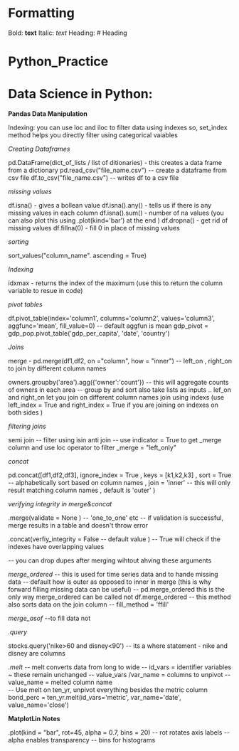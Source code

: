 
# Formatting 

Bold: **text**
Italic: *text*
Heading: # Heading

# Python_Practice


# Data Science in Python:

**Pandas Data Manipulation**  

Indexing: you can use loc and iloc to filter data using indexes 
so, set_index method helps you directly filter using categorical vaiables 

*Creating Dataframes*

pd.DataFrame(dict_of_lists / list of ditionaries) - this creates a data frame from a dictionary 
pd.read_csv("file_name.csv") -- create a dataframe from csv file 
df.to_csv("file_name.csv")  -- writes df to a csv file 

*missing values*

df.isna() - gives a bollean value 
df.isna().any() - tells us if there is any missing values in each column 
df.isna().sum() - number of na values (you can also plot this using .plot(kind='bar') at the end )
df.dropna() - get rid of missing values 
df.fillna(0) - fill 0 in place of missing values  

*sorting*

sort_values("column_name". ascending = True)

*Indexing*

idxmax - returns the index of the maximum (use this to return the column variable to resue in code)

*pivot tables*

df.pivot_table(index='column1', columns='column2',  values='column3', aggfunc='mean', fill_value=0)
-- default aggfun is mean 
gdp_pivot = gdp_pop.pivot_table('gdp_per_capita', 'date', 'country')


*Joins* 

merge - pd.merge(df1,df2, on ="column", how = "inner")
-- left_on , right_on to join by different column names 

owners.groupby('area').agg({'owner':'count'}) -- this will aggregate counts of owners in each area 
                                    -- group by and sort also take lists as inputs .. 
lef_on and right_on let you join on different column names 
join using indexs (use left_index = True and right_index = True if you are joining on indexes on both sides )

*filtering joins*

semi join -- filter using isin 
anti join -- use indicator = True to get _merge column and use loc operator to filter _merge = "left_only" 

*concat*

pd.concat([df1,df2,df3], ignore_index = True
, keys = [k1,k2,k3]
, sort = True -- alphabetically sort based on column names 
, join = 'inner' -- this will only result matching column names , default is 'outer'
)

*verifying integrity in merge&concat*

.merge(validate = None ) -- 'one_to_one' etc 
-- if validation is successful, merge results in a table and doesn't throw error 

.concat(verfiy_integrity = False -- default value ) -- True will check if the indexes have overlapping values 

-- you can drop dupes after merging wihtout ahving these arguments 

*merge_ordered* 
-- this is used for time series data and to hande missing data 
-- default how is outer as opposed to inner in merge (this is why forward filling missing data can be useful)
-- pd.merge_ordered this is the only way merge_ordered can be called not df.merge_ordered 
-- this method also sorts data on the join column 
-- fill_method = 'ffill'

*merge_asof* 
--to fill data not 

*.query*

stocks.query('nike>60 and disney<90') 
-- its a where statement - nike and disney are columns 

*.melt* 
-- melt converts data from long to wide 
-- id_vars = identifier variables ~ these remain unchanged 
-- value_vars /var_name = columns to unpivot 
-- value_name = melted column name  
-- Use melt on ten_yr, unpivot everything besides the metric column
bond_perc = ten_yr.melt(id_vars='metric', var_name='date', value_name='close')



**MatplotLin Notes** 

.plot(kind = "bar", rot=45, alpha = 0.7, bins = 20) 
-- rot rotates axis labels 
-- alpha enables transparency 
-- bins for histograms 








